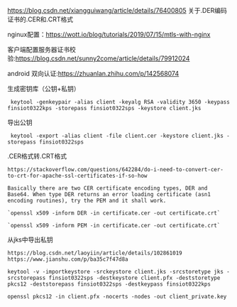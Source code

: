 


https://blog.csdn.net/xiangguiwang/article/details/76400805
关于.DER编码证书的.CER和.CRT格式


nginux配置：https://wott.io/blog/tutorials/2019/07/15/mtls-with-nginx


客户端配置服务器证书校验:https://blog.csdn.net/sunny2come/article/details/79912024


android 双向认证:https://zhuanlan.zhihu.com/p/142568074


生成密钥库（公钥+私钥）

     keytool -genkeypair -alias client -keyalg RSA -validity 3650 -keypass finsiot0322kps -storepass finsiot0322sps -keystore client.jks

导出公钥

     keytool -export -alias client -file client.cer -keystore client.jks -storepass finsiot0322sps 

.CER格式转.CRT格式

    https://stackoverflow.com/questions/642284/do-i-need-to-convert-cer-to-crt-for-apache-ssl-certificates-if-so-how
    
    Basically there are two CER certificate encoding types, DER and Base64. When type DER returns an error loading certificate (asn1 encoding routines), try the PEM and it shall work.
    
    `openssl x509 -inform DER -in certificate.cer -out certificate.crt`
    
    `openssl x509 -inform PEM -in certificate.cer -out certificate.crt`


从jks中导出私钥

    https://blog.csdn.net/laoyiin/article/details/102861019
    https://www.jianshu.com/p/ba35c7f47d8a
    
    keytool -v -importkeystore -srckeystore client.jks -srcstoretype jks -srcstorepass finsiot0322sps -destkeystore client.pfx -deststoretype pkcs12 -deststorepass finsiot0322sps -destkeypass finsiot0322kps
    
    openssl pkcs12 -in client.pfx -nocerts -nodes -out client_private.key
